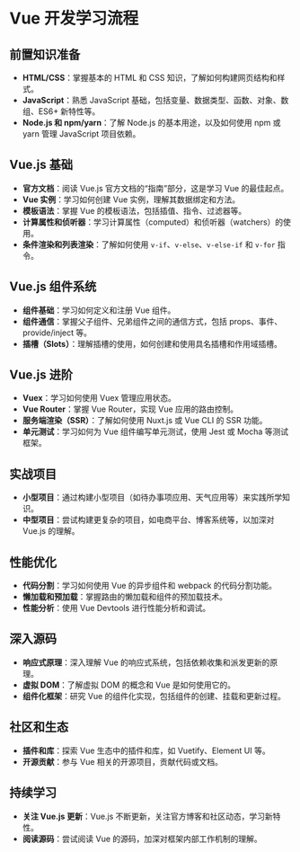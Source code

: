 # Vue 开发学习流程

## 前置知识准备

- **HTML/CSS**：掌握基本的 HTML 和 CSS 知识，了解如何构建网页结构和样式。
- **JavaScript**：熟悉 JavaScript 基础，包括变量、数据类型、函数、对象、数组、ES6+ 新特性等。
- **Node.js 和 npm/yarn**：了解 Node.js 的基本用途，以及如何使用 npm 或 yarn 管理 JavaScript 项目依赖。

## Vue.js 基础

- **官方文档**：阅读 Vue.js 官方文档的“指南”部分，这是学习 Vue 的最佳起点。
- **Vue 实例**：学习如何创建 Vue 实例，理解其数据绑定和方法。
- **模板语法**：掌握 Vue 的模板语法，包括插值、指令、过滤器等。
- **计算属性和侦听器**：学习计算属性（computed）和侦听器（watchers）的使用。
- **条件渲染和列表渲染**：了解如何使用 `v-if`、`v-else`、`v-else-if` 和 `v-for` 指令。

## Vue.js 组件系统

- **组件基础**：学习如何定义和注册 Vue 组件。
- **组件通信**：掌握父子组件、兄弟组件之间的通信方式，包括 props、事件、provide/inject 等。
- **插槽（Slots）**：理解插槽的使用，如何创建和使用具名插槽和作用域插槽。

## Vue.js 进阶

- **Vuex**：学习如何使用 Vuex 管理应用状态。
- **Vue Router**：掌握 Vue Router，实现 Vue 应用的路由控制。
- **服务端渲染（SSR）**：了解如何使用 Nuxt.js 或 Vue CLI 的 SSR 功能。
- **单元测试**：学习如何为 Vue 组件编写单元测试，使用 Jest 或 Mocha 等测试框架。

## 实战项目

- **小型项目**：通过构建小型项目（如待办事项应用、天气应用等）来实践所学知识。
- **中型项目**：尝试构建更复杂的项目，如电商平台、博客系统等，以加深对 Vue.js 的理解。

## 性能优化

- **代码分割**：学习如何使用 Vue 的异步组件和 webpack 的代码分割功能。
- **懒加载和预加载**：掌握路由的懒加载和组件的预加载技术。
- **性能分析**：使用 Vue Devtools 进行性能分析和调试。

## 深入源码

- **响应式原理**：深入理解 Vue 的响应式系统，包括依赖收集和派发更新的原理。
- **虚拟 DOM**：了解虚拟 DOM 的概念和 Vue 是如何使用它的。
- **组件化框架**：研究 Vue 的组件化实现，包括组件的创建、挂载和更新过程。

## 社区和生态

- **插件和库**：探索 Vue 生态中的插件和库，如 Vuetify、Element UI 等。
- **开源贡献**：参与 Vue 相关的开源项目，贡献代码或文档。

## 持续学习

- **关注 Vue.js 更新**：Vue.js 不断更新，关注官方博客和社区动态，学习新特性。
- **阅读源码**：尝试阅读 Vue 的源码，加深对框架内部工作机制的理解。
